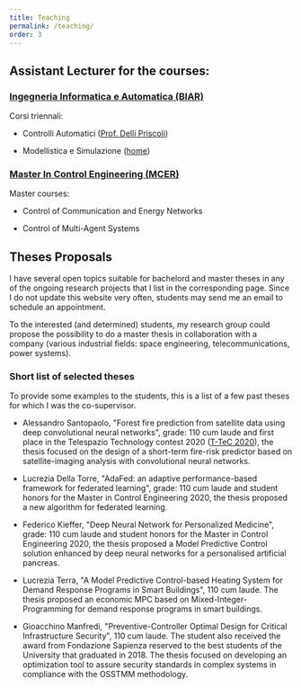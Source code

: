```yaml
---
title: Teaching
permalink: /teaching/
order: 3
---
```


## Assistant Lecturer for the courses:

### [Ingegneria Informatica e Automatica (BIAR)](https://corsidilaurea.uniroma1.it/it/corso/2018/29931/home)
Corsi triennali:
* Controlli Automatici ([Prof. Delli Priscoli](http://www.dis.uniroma1.it/~dellipri/ca/))

* Modellistica e Simulazione ([home](https://sites.google.com/a/dis.uniroma1.it/alessandro-di-giorgio/teaching/modellistica-e-simulazione))

### [Master In Control Engineering (MCER)](http://www.diag.uniroma1.it/automatica/?p=home&l=en)
Master courses:
* Control of Communication and Energy Networks 

* Control of Multi-Agent Systems

## Theses Proposals

I have several open topics suitable for bachelord and master theses in any of the ongoing research projects that I list in the corresponding page. Since I do not update this website very often, students may send me an email to schedule an appointment.

To the interested (and determined) students, my research group could propose the possibility to do a master thesis in collaboration with a company (various industrial fields: space engineering, telecommunications, power systems).

### Short list of selected theses
To provide some examples to the students, this is a list of a few past theses for which I was the co-supervisor.

* Alessandro Santopaolo, "Forest fire prediction from satellite data using deep convolutional neural networks", grade: 110 cum laude and first place in the Telespazio Technology contest 2020 ([T-TeC 2020](https://www.telespazio.com/it/innovation/open-innovation/ttec-2020)), the thesis focused on the design of a short-term fire-risk predictor based on satellite-imaging analysis with convolutional neural networks.

* Lucrezia Della Torre, "AdaFed:  an adaptive performance-based framework for federated learning", grade: 110 cum laude and student honors for the Master in Control Engineering 2020, the thesis proposed a new algorithm for federated learning.

* Federico Kieffer, "Deep Neural Network for Personalized Medicine", grade: 110 cum laude and student honors for the Master in Control Engineering 2020, the thesis proposed a Model Predictive Control solution enhanced by deep neural networks for a personalised artificial pancreas.

* Lucrezia Terra, "A Model Predictive Control-based Heating System for Demand Response Programs in Smart Buildings", 110 cum laude. The thesis proposed an economic MPC based on Mixed-Integer-Programming for demand response programs in smart buildings.


* Gioacchino Manfredi, "Preventive-Controller Optimal Design for Critical Infrastructure Security", 110 cum laude. The student also received the award from Fondazione Sapienza reserved to the best students of the University that graduated in 2018. The thesis focused on developing an optimization tool to assure security standards in complex systems in compliance with the OSSTMM methodology.





